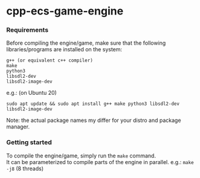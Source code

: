 # cpp-ecs-game-engine

### Requirements
Before compiling the engine/game, make sure that the following libraries/programs are installed on the system:
```
g++ (or equivalent c++ compiler)
make
python3
libsdl2-dev
libsdl2-image-dev
```
e.g.: (on Ubuntu 20)
```
sudo apt update && sudo apt install g++ make python3 libsdl2-dev libsdl2-image-dev
```

Note: the actual package names my differ for your distro and package manager.

### Getting started

To compile the engine/game, simply run the `make` command.<br>
It can be parameterized to compile parts of the engine in parallel. e.g.: `make -j8` (8 threads)
